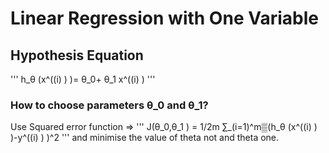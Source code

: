# Linear Regression with One Variable
## Hypothesis Equation
'''
h_θ (x^((i) ) )= θ_0+ θ_1 x^((i) )
'''
### How to choose parameters θ_0 and θ_1?
Use Squared error function =>
'''
 J(θ_0,θ_1 ) =  1/2m ∑_(i=1)^m▒(h_θ (x^((i) ) )-y^((i) ) )^2
 '''
 and minimise the value of theta not and theta one.
